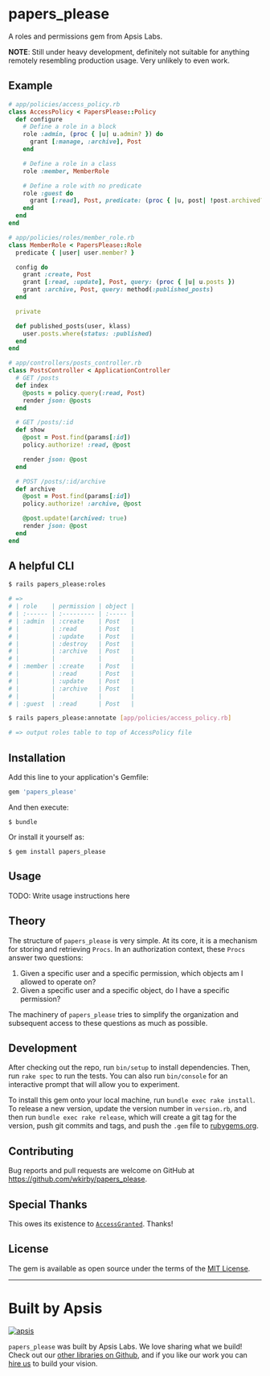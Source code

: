 # papers_please

A roles and permissions gem from Apsis Labs.

**NOTE**: Still under heavy development, definitely not suitable for anything remotely resembling production usage. Very unlikely to even work.

## Example

```ruby
# app/policies/access_policy.rb
class AccessPolicy < PapersPlease::Policy
  def configure
    # Define a role in a block
    role :admin, (proc { |u| u.admin? }) do
      grant [:manage, :archive], Post
    end

    # Define a role in a class
    role :member, MemberRole

    # Define a role with no predicate
    role :guest do
      grant [:read], Post, predicate: (proc { |u, post| !post.archived? })
    end
  end
end

# app/policies/roles/member_role.rb
class MemberRole < PapersPlease::Role
  predicate { |user| user.member? }

  config do
    grant :create, Post
    grant [:read, :update], Post, query: (proc { |u| u.posts })
    grant :archive, Post, query: method(:published_posts)
  end

  private

  def published_posts(user, klass)
    user.posts.where(status: :published)
  end
end

# app/controllers/posts_controller.rb
class PostsController < ApplicationController
  # GET /posts
  def index
    @posts = policy.query(:read, Post)
    render json: @posts
  end

  # GET /posts/:id
  def show
    @post = Post.find(params[:id])
    policy.authorize! :read, @post

    render json: @post
  end

  # POST /posts/:id/archive
  def archive
    @post = Post.find(params[:id])
    policy.authorize! :archive, @post

    @post.update!(archived: true)
    render json: @post
  end
end
```

## A helpful CLI

```bash
$ rails papers_please:roles

# =>
# | role    | permission | object |
# | :------ | :--------- | :----- |
# | :admin  | :create    | Post   |
# |         | :read      | Post   |
# |         | :update    | Post   |
# |         | :destroy   | Post   |
# |         | :archive   | Post   |
# |         |            |        |
# | :member | :create    | Post   |
# |         | :read      | Post   |
# |         | :update    | Post   |
# |         | :archive   | Post   |
# |         |            |        |
# | :guest  | :read      | Post   |

$ rails papers_please:annotate [app/policies/access_policy.rb]

# => output roles table to top of AccessPolicy file
```

## Installation

Add this line to your application's Gemfile:

```ruby
gem 'papers_please'
```

And then execute:

    $ bundle

Or install it yourself as:

    $ gem install papers_please

## Usage

TODO: Write usage instructions here

## Theory

The structure of `papers_please` is very simple. At its core, it is a mechanism for storing and retrieving `Procs`. In an authorization context, these `Procs` answer two questions:

1.  Given a specific user and a specific permission, which objects am I allowed to operate on?
2.  Given a specific user and a specific object, do I have a specific permission?

The machinery of `papers_please` tries to simplify the organization and subsequent access to these questions as much as possible.

## Development

After checking out the repo, run `bin/setup` to install dependencies. Then, run `rake spec` to run the tests. You can also run `bin/console` for an interactive prompt that will allow you to experiment.

To install this gem onto your local machine, run `bundle exec rake install`. To release a new version, update the version number in `version.rb`, and then run `bundle exec rake release`, which will create a git tag for the version, push git commits and tags, and push the `.gem` file to [rubygems.org](https://rubygems.org).

## Contributing

Bug reports and pull requests are welcome on GitHub at https://github.com/wkirby/papers_please.

## Special Thanks

This owes its existence to [`AccessGranted`](https://github.com/chaps-io/access-granted). Thanks!

## License

The gem is available as open source under the terms of the [MIT License](https://opensource.org/licenses/MIT).

---

# Built by Apsis

[![apsis](https://s3-us-west-2.amazonaws.com/apsiscdn/apsis.png)](https://www.apsis.io)

`papers_please` was built by Apsis Labs. We love sharing what we build! Check out our [other libraries on Github](https://github.com/apsislabs), and if you like our work you can [hire us](https://www.apsis.io/work-with-us/) to build your vision.
